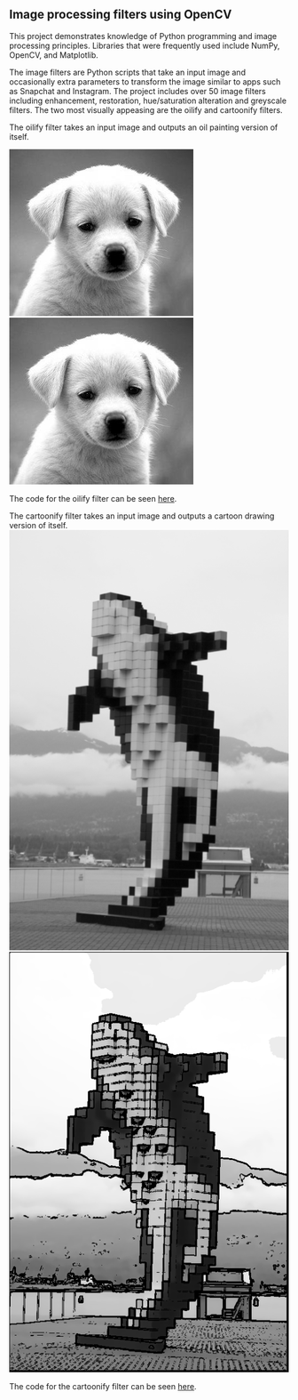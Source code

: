 ## Image processing filters using OpenCV

This project demonstrates knowledge of Python programming and image processing principles. Libraries that were frequently used include NumPy, OpenCV, and Matplotlib.

The image filters are Python scripts that take an input image and occasionally extra parameters to transform the image similar to apps such as Snapchat and Instagram. The project includes over 50 image filters including enhancement, restoration, hue/saturation alteration and greyscale filters. The two most visually appeasing are the oilify and cartoonify filters.

The oilify filter takes an input image and outputs an oil painting version of itself.

![Original Puppy Image!](/Oilify%20Filter/dog.jpg "Original Puppy Image")
![Oilified Puppy Image!](/Oilify%20Filter/dog.jpg "Oilified Puppy Image")

The code for the oilify filter can be seen [here](https://github.com/aa-fahim/Image-Processing/tree/master/Oilify%20Filter).

The cartoonify filter takes an input image and outputs a cartoon drawing version of itself.
![Original Whale Image!](/Cartoon%20Effect%20Filter/original.png "Original Whale Image")
![Cartoonized Whale Image!](/Cartoon%20Effect%20Filter/cartoon_version.png "Cartoonized Whale Image")

The code for the cartoonify filter can be seen [here](https://github.com/aa-fahim/Image-Processing/tree/master/Cartoon%20Effect%20Filter).
